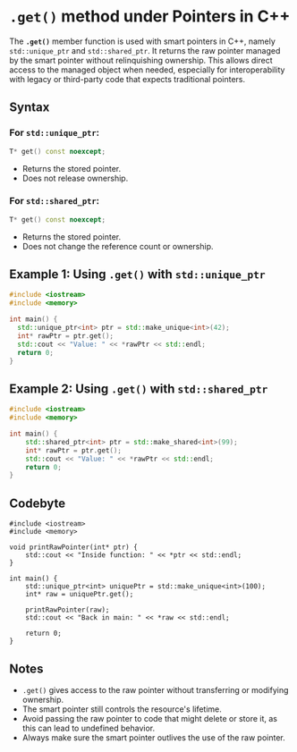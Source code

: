 # `.get()` method under Pointers in C++

The **`.get()`** member function is used with smart pointers in C++, namely `std::unique_ptr` and `std::shared_ptr`. It returns the raw pointer managed by the smart pointer without relinquishing ownership. This allows direct access to the managed object when needed, especially for interoperability with legacy or third-party code that expects traditional pointers.

## Syntax

### For `std::unique_ptr`:

```cpp
T* get() const noexcept;
```

- Returns the stored pointer.
- Does not release ownership.

### For `std::shared_ptr`:

```cpp
T* get() const noexcept;
```

- Returns the stored pointer.
- Does not change the reference count or ownership.

## Example 1: Using `.get()` with `std::unique_ptr`

```cpp
#include <iostream>
#include <memory>

int main() {
  std::unique_ptr<int> ptr = std::make_unique<int>(42);
  int* rawPtr = ptr.get();
  std::cout << "Value: " << *rawPtr << std::endl;
  return 0;
}
```

## Example 2: Using `.get()` with `std::shared_ptr`

```cpp
#include <iostream>
#include <memory>

int main() {
    std::shared_ptr<int> ptr = std::make_shared<int>(99);
    int* rawPtr = ptr.get();
    std::cout << "Value: " << *rawPtr << std::endl;
    return 0;
}
```

## Codebyte

```codebyte/cpp
#include <iostream>
#include <memory>

void printRawPointer(int* ptr) {
    std::cout << "Inside function: " << *ptr << std::endl;
}

int main() {
    std::unique_ptr<int> uniquePtr = std::make_unique<int>(100);
    int* raw = uniquePtr.get();

    printRawPointer(raw);
    std::cout << "Back in main: " << *raw << std::endl;

    return 0;
}
```

## Notes

- `.get()` gives access to the raw pointer without transferring or modifying ownership.
- The smart pointer still controls the resource's lifetime.
- Avoid passing the raw pointer to code that might delete or store it, as this can lead to undefined behavior.
- Always make sure the smart pointer outlives the use of the raw pointer.
